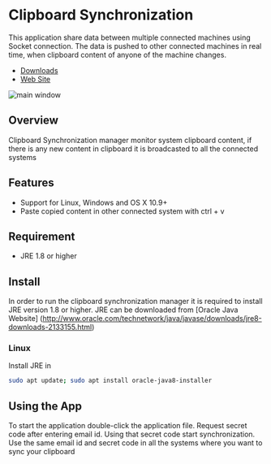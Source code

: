 # Clipboard Synchronization

This application share data between multiple connected machines using Socket connection. The data is pushed to other connected machines in real time, when clipboard content of anyone of the machine changes.

- [Downloads](https://github.com/vishrantgupta/sync-clipboard/blob/master/ClipboardSync.jar)
- [Web Site](http://vishrantgupta.info/)

![main window](https://github.com/vishrantgupta/sync-clipboard/blob/master/screenshots/clipboard_sync.png)

## Overview

Clipboard Synchronization manager monitor system clipboard content, if there is any new content in clipboard it is broadcasted to all the connected systems

## Features

* Support for Linux, Windows and OS X 10.9+
* Paste copied content in other connected system with ctrl + v

## Requirement

* JRE 1.8 or higher

## Install

In order to run the clipboard synchronization manager it is required to install JRE version 1.8 or higher.
JRE can be downloaded from [Oracle Java Website] (http://www.oracle.com/technetwork/java/javase/downloads/jre8-downloads-2133155.html)

### Linux

Install JRE in 

```bash
sudo apt update; sudo apt install oracle-java8-installer
```

## Using the App

To start the application double-click the application file. Request secret code after entering email id. Using that secret code start synchronization. Use the same email id and secret code in all the systems where you want to sync your clipboard


